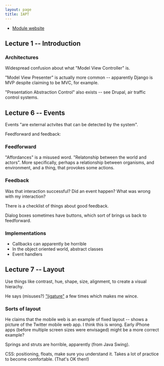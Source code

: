 ```yaml
---
layout: page
title: IAPT
---
```


* [Module website](https://sites.google.com/a/york.ac.uk/iapt/)


## Lecture 1 -- Introduction

### Architectures

Widespread confusion about what "Model View Controller" is.

"Model View Presenter" is actually more common -- apparently Django is MVP despite claiming to be MVC, for example.

"Presentation Abstraction Control" also exists -- see Drupal, air traffic control systems.


## Lecture 6 -- Events

Events "are external actvites that can be detected by the system".

Feedforward and feedback:

### Feedforward

"Affordances" is a misused word.
"Relatonship between the world and actors".
More specifically, perhaps a relationship between organisms, and environment, and a thing, that provokes some actions.

### Feedback

Was that interaction successful? Did an event happen? What was wrong with my interaction?

There is a checklist of things about good feedback.

Dialog boxes sometimes have buttons, which sort of brings us back to feedforward.

### Implementations

* Callbacks can apparently be horrible
* In the object oriented world, abstract classes
* Event handlers


## Lecture 7 -- Layout

Use things like contrast, hue, shape, size, alignment, to create a visual hierachy.

He says (misuses?) ["ligature"](http://en.wikipedia.org/wiki/Typographic_ligature) a few times which makes me wince.

### Sorts of layout

He claims that the mobile web is an example of fixed layout -- shows a picture of the Twitter mobile web app.
I think this is wrong.
Early iPhone apps (before multiple screen sizes were envisaged) might be a more correct example?

Springs and struts are horrible, apparently (from Java Swing).

CSS: positioning, floats, make sure you understand it. Takes a lot of practice to become comfortable. (That's OK then!)
